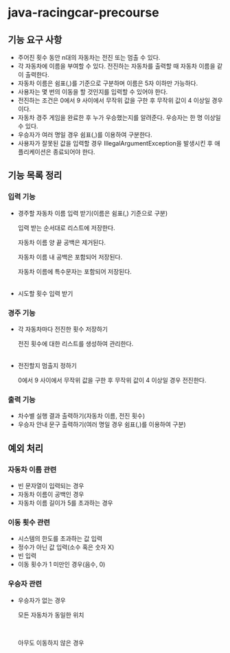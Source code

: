 # java-racingcar-precourse

## 기능 요구 사항
<ul>
<li>주어진 횟수 동안 n대의 자동차는 전진 또는 멈출 수 있다.</li>
<li>각 자동차에 이름을 부여할 수 있다. 전진하는 자동차를 출력할 때 자동차 이름을 같이 출력한다.</li>
<li>자동차 이름은 쉼표(,)를 기준으로 구분하며 이름은 5자 이하만 가능하다.</li>
<li>사용자는 몇 번의 이동을 할 것인지를 입력할 수 있어야 한다.</li>
<li>전진하는 조건은 0에서 9 사이에서 무작위 값을 구한 후 무작위 값이 4 이상일 경우이다.</li>
<li>자동차 경주 게임을 완료한 후 누가 우승했는지를 알려준다. 우승자는 한 명 이상일 수 있다.</li>
<li>우승자가 여러 명일 경우 쉼표(,)를 이용하여 구분한다.</li>
<li>사용자가 잘못된 값을 입력할 경우 IllegalArgumentException을 발생시킨 후 애플리케이션은 종료되어야 한다.</li>
</ul>

## 기능 목록 정리

### 입력 기능
<ul>
<li>경주할 자동차 이름 입력 받기(이름은 쉼표(,) 기준으로 구분)
<p>입력 받는 순서대로 리스트에 저장한다.</p>
<p>자동차 이름 양 끝 공백은 제거된다.</p>
<p>자동차 이름 내 공백은 포함되어 저장된다.</p>
<p>자동차 이름에 특수문자는 포함되어 저장된다.</p><br>
</li>
<li>시도할 횟수 입력 받기</li>
</ul>

### 경주 기능
<ul>
<li>각 자동차마다 전진한 횟수 저장하기
<p>전진 횟수에 대한 리스트를 생성하여 관리한다.</p><br>
</li>
<li>전진할지 멈출지 정하기
<p>0에서 9 사이에서 무작위 값을 구한 후 무작위 값이 4 이상일 경우 전진한다.</p>
</li>
</ul>

### 출력 기능
<ul>
<li>차수별 실행 결과 출력하기(자동차 이름, 전진 횟수)</li>
<li>우승자 안내 문구 출력하기(여러 명일 경우 쉼표(,)를 이용하여 구분)</li>
</ul>

## 예외 처리

### 자동차 이름 관련
<ul>
<li>빈 문자열이 입력되는 경우</li>
<li>자동차 이름이 공백인 경우</li>
<li>자동차 이름 길이가 5를 초과하는 경우</li>
</ul>

### 이동 횟수 관련
<ul>
<li>시스템의 한도를 초과하는 값 입력</li>
<li>정수가 아닌 값 입력(소수 혹은 숫자 X)</li>
<li>빈 입력</li>
<li>이동 횟수가 1 미만인 경우(음수, 0)</li>
</ul>

### 우승자 관련
<ul>
<li>우승자가 없는 경우
<p>모든 자동차가 동일한 위치</p><br>
<p>아무도 이동하지 않은 경우</p><br>
</li>
</ul>